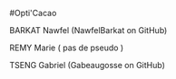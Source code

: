 #Opti'Cacao

BARKAT Nawfel	(NawfelBarkat on GitHub)


REMY Marie	( pas de pseudo )


TSENG Gabriel	(Gabeaugosse on GitHub)
